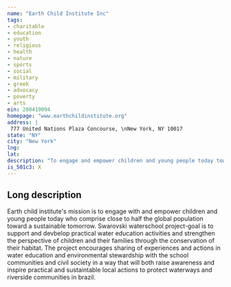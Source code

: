 ```yaml
---
name: "Earth Child Institute Inc"
tags:
- charitable
- education
- youth
- religious
- health
- nature
- sports
- social
- military
- greek
- advocacy
- poverty
- arts
ein: 200419094
homepage: "www.earthchildinstitute.org"
address: |
 777 United Nations Plaza Concourse, \nNew York, NY 10017
state: "NY"
city: "New York"
lng: 
lat: 
description: "To engage and empower children and young people today toward a sustainable tomorrow. "
is_501c3: X
---
```


## Long description

Earth child institute's mission is to engage with and empower children and young people today who comprise close to half the global population toward a sustainable tomorrow. Swarovski waterschool project-goal is to support and devbelop practical water education activities and strengthen the perspective of children and their families through the conservation of their habitat. The project encourages sharing of experiences and actions in water education and environmental stewardship with the school communities and civil society in a way that will both raise awareness and inspire practical and sustaintable local actions to protect waterways and riverside communities in brazil. 
